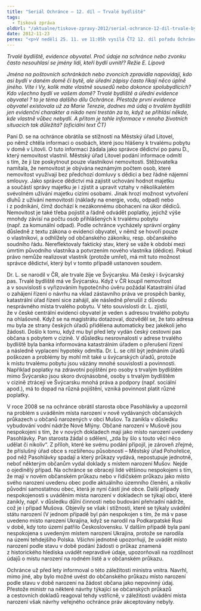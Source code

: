 ```yaml
---
title: "Seriál Ochránce – 12. díl – Trvalé bydliště"
tags:
  - Tisková zpráva
oldUrl: "/aktualne/tiskove-zpravy-2012/serial-ochrance-12-dil-trvale-bydliste"
date: 2012-11-23
perex: "<p>V neděli 25. 11. ve 11:05h vysílá ČT2 12. díl pořadu Ochránce, tentokrát o trvalém bydlišti a evidenci obyvatel. Reprízu dílu uvidíte na ČT2 v úterý 27. 11. v 9:00h.</p>"
---
```


<!-- imported from the old website -->

<p><em>Trvalé bydliště, evidence obyvatel. Proč údaje na schránce nebo zvonku často nesouhlasí se jmény lidí, kteří bydlí uvnitř? Režie E. Lípová</em></p><p><em>Jména na poštovních schránkách nebo zvoncích zpravidla napovídají, kdo asi bydlí v daném domě či bytě, ale úřední zápisy často říkají něco úplně jiného. Víte i Vy, kolik máte vlastně sousedů nebo dokonce spolubydlících? Kdo všechno bydlí ve vašem domě? Trvalé bydliště a úřední evidence obyvatel ? to je téma dalšího dílu Ochránce. Přestože první evidence obyvatel existovala už za Marie Terezie, dodnes má údaj o trvalém bydlišti jen evidenční charakter a nikdo není trestán za to, když se přihlásí někde, kde vlastně vůbec nebydlí. A přitom je tahle informace v mnoha životních situacích tak důležitá? (oficiální text ČT)</em></p><p>Paní D. se na ochránce obrátila se stížností na Městský úřad Litovel, po němž chtěla informaci o osobách, které jsou hlášeny k trvalému pobytu v domě v Litovli. O tuto informaci žádala jako správce dědictví po panu D., který nemovitost vlastnil. Městský úřad Litovel podání informace odmítl s tím, že ji lze poskytnout pouze vlastníkovi nemovitosti. Stěžovatelka namítala, že nemovitost je obývána neznámým počtem osob, které nemovitost využívají bez předchozí domluvy s dědici a bez řádné nájemní smlouvy. Jako správce dědictví má zajistit uchování hodnot majetku a součástí správy majetku je i zjistit a upravit vztahy v několikaletém svévolném užívání majetku cizími osobami. Jinak hrozí možnost vytvoření dluhů z užívání nemovitosti (náklady na energie, vodu, odpad) nebo i z podnikání, čímž dochází k nezákonnému obohacení na úkor dědiců. Nemovitost je také třeba pojistit a řádně odvádět poplatky, jejichž výše mnohdy závisí na počtu osob přihlášených k trvalému pobytu (např. za komunální odpad). Podle ochránce vycházely správní orgány důsledně z textu zákona o evidenci obyvatel, v němž se hovoří pouze o vlastníkovi, a odhlížely od občanského zákoníku, resp. občanského soudního řádu. Nereflektovaly faktický stav, který se váže k období mezi úmrtím původního vlastníka a potvrzením nového vlastníka (dědice). Pokud právo nemůže realizovat vlastník (protože umřel), má mít tuto možnost správce dědictví, který byl v tomto případě ustanoven soudem.</p><p>Dr. L. se narodil v ČR, ale trvale žije ve Švýcarsku. Má český i švýcarský pas. Trvalé bydliště má ve Švýcarsku. Když v ČR koupil nemovitost a v souvislosti s vyřizováním hypotečního úvěru požádal Katastrální úřad o zahájení řízení o návrhu na vklad zástavního práva ve prospěch banky, katastrální úřad řízení sice zahájil, ale následně přerušil z důvodu nesprávného místa trvalého pobytu. V této souvislosti dr. L. zjistil, že v české centrální evidenci obyvatel je veden s adresou trvalého pobytu na ohlašovně. Když se na magistrátu dotazoval, dozvěděl se, že tato adresa mu byla ze strany českých úřadů přidělena automaticky bez jakékoli jeho žádosti. Došlo k tomu, když mu byl před lety vydán český cestovní pas občana s pobytem v cizině. V důsledku nesrovnalostí v adrese trvalého bydliště byla banka informována katastrálním úřadem o přerušení řízení a následně vyplacení hypotéky odmítla. Dr. L. se cítil být jednáním úřadů poškozen a problémy by mohl mít také u švýcarských úřadů, protože k místu trvalému pobytu jsou vázány mnohé souvislosti a povinnosti. Například poplatky na zdravotní pojištění pro osoby s trvalým bydlištěm mimo Švýcarsko jsou skoro dvojnásobné, osoby s trvalým bydlištěm v cizině ztrácejí ve Švýcarsku mnohá práva a podpory (např. sociální apod.), má to dopad na různá pojištění, vzniká povinnost platit různé poplatky.</p><p>V roce 2008 se na ochránce obrátil starosta obce Pasohlávky a upozornil na problém s uváděním místa narození v nově vydávaných občanských průkazech u občanů narozených v obci Mušov. Ta zanikla v důsledku vybudování vodní nádrže Nové Mlýny. Občané narození v Mušově jsou nespokojeni s tím, že v nových dokladech mají jako místo narození uvedeny Pasohlávky. Pan starosta žádal o sdělení, „zda by šlo s touto věci něco udělat či nikoliv“. Z příloh, které ke svému podání připojil, je zároveň zřejmé, že příslušný úřad obce s rozšířenou působností – Městský úřad Pohořelice, pod něž Pasohlávky spadají a který průkazy vydává, nepostupuje jednotně, neboť některým občanům vydal doklady s místem narození Mušov. Nejde o ojedinělý případ. Na ochránce se obracejí lidé většinou nespokojeni s tím, že mají v novém občanském průkazu nebo v řidičském průkazu jako místo svého narození uvedenu obec podle aktuálního územního členění, a nikoliv původní samostatnou obec, která je nyní částí jiné obce. Další případy nespokojenosti s uváděním místa narození v dokladech se týkají obcí, které zanikly, např. v důsledku důlní činnosti nebo budování přehradní nádrže, což je i případ Mušova. Objevily se však i stížnosti, které se týkaly uvádění státu narození (V jednom případě byl pán nespokojen s tím, že má v pase uvedeno místo narození Ukrajina, když se narodil na Podkarpatské Rusi v době, kdy toto území patřilo Československu. V dalším případě byla paní nespokojena s uvedeným místem narození Ukrajina, protože se narodila na území tehdejšího Polska. Všichni jednotně upozorňují, že uvádět místo narození podle stavu v době podání žádosti o průkaz znamená z historického hlediska uvádět nepravdivé údaje, upozorňovali na rozdílnost údajů o místu narození na rodném listě a v občanském průkazu.</p><p>Ochránce už před lety informoval o této záležitosti ministra vnitra. Navrhl, mimo jiné, aby bylo možné uvést do občanského průkazu místo narození podle stavu v době narození na žádost občana jako nepovinný údaj. Přestože ministr na některé návrhy týkající se občanských průkazů a cestovních dokladů reagoval tehdy vstřícně, v záležitosti uvádění místa narození však návrhy veřejného ochránce práv akceptovány nebyly.</p>
